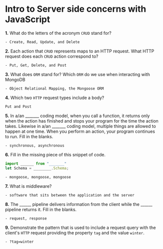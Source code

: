 # Intro to Server side concerns with JavaScript

**1.** What do the letters of the acronym `CRUD` stand for?
<!-- enter you answer in the space below -->
```
- Create, Read, Update, and Delete
```
**2.** Each action that `CRUD` represents maps to an HTTP request. What HTTP request does each `CRUD` action correspond to?
<!-- enter you answer in the space below -->
```
- Put, Get, Delete, and Post
```
**3.** What does `ORM` stand for? Which `ORM` do we use when interacting with MongoDB
<!-- enter you answer in the space below -->
```
- Object Relational Mapping, the Mongoose ORM
```
**4.** Which two `HTTP` request types include a body?
<!-- enter you answer in the space below -->
```
Put and Post
```
**5.** In a/an _______ coding model, when you call a function, it returns only when the action has finished and stops your program for the time the action takes. Likewise in a/an _______ coding model, multiple things are allowed to happen at one time. When you perform an action, your program continues to run.  Fill in the blanks.
<!-- enter you answer in the space below -->
```
- synchronous, asynchronous
```

**6.** Fill in the missing piece of this snippet of code.
```js
import ______ from "_______"
let Schema = ________.Schema;
```
<!-- enter you answer in the space below -->
```
- mongoose, mongoose, mongoose
```
**7.** What is middleware?
<!-- enter you answer in the space below -->
```
- software that sits between the application and the server
```
**8.** The ______ pipeline delivers information from the client while the ______ pipeline returns it. Fill in the blanks. 
<!-- enter you answer in the space below -->
```
- request, response
```
**9.** 
Demonstrate the pattern that is used to include a request query with the client's `HTTP` request providing the property `tag` and the value `winter`.
<!-- enter you answer in the space below -->
```
- ?tag=winter
```